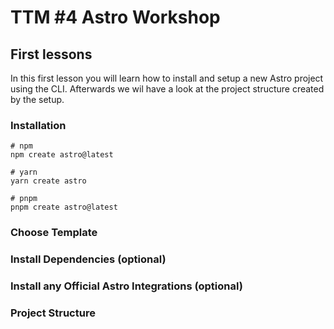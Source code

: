 # TTM #4 Astro Workshop

## First lessons

In this first lesson you will learn how to install and setup a new Astro project using the CLI. Afterwards we wil have a look at the project structure created by the setup.

### Installation

```shell
# npm
npm create astro@latest

# yarn
yarn create astro

# pnpm
pnpm create astro@latest
```

### Choose Template

### Install Dependencies (optional)

### Install any Official Astro Integrations (optional)

### Project Structure

